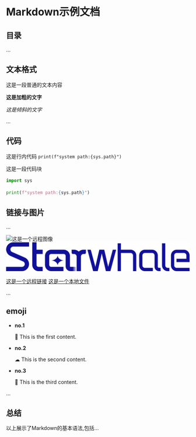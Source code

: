 # Markdown示例文档

## 目录

...

## 文本格式

这是一段普通的文本内容

**这是加粗的文字**

*这是倾斜的文字*

...

## 代码

这是行内代码 `print(f"system path:{sys.path}")`

这是一段代码块
```python
import sys

print(f"system path:{sys.path}")
```


## 链接与图片

...

![这是一个远程图像](https://github.com/star-whale/docs/raw/main/static/img/starwhale.png)
![这是一个本地图像](static/logo.png)

[这是一个远程链接](http://www.example.com)
[这是一个本地文件](static/demo.txt)

...

## emoji

- **no.1**

  🎍 This is the first content.

- **no.2**

  ☁ This is the second content.

- **no.3**

  🐌 This is the third content.

...

## 总结

以上展示了Markdown的基本语法,包括...
